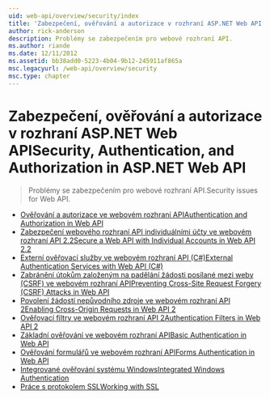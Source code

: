 ```yaml
---
uid: web-api/overview/security/index
title: 'Zabezpečení, ověřování a autorizace v rozhraní ASP.NET Web API | Dokumentace Microsoftu'
author: rick-anderson
description: Problémy se zabezpečením pro webové rozhraní API.
ms.author: riande
ms.date: 12/11/2012
ms.assetid: bb38add0-5223-4b04-9b12-245911af865a
msc.legacyurl: /web-api/overview/security
msc.type: chapter
---
```

<a name="security-authentication-and-authorization-in-aspnet-web-api"></a><span data-ttu-id="eb25c-103">Zabezpečení, ověřování a autorizace v rozhraní ASP.NET Web API</span><span class="sxs-lookup"><span data-stu-id="eb25c-103">Security, Authentication, and Authorization in ASP.NET Web API</span></span>
====================
> <span data-ttu-id="eb25c-104">Problémy se zabezpečením pro webové rozhraní API.</span><span class="sxs-lookup"><span data-stu-id="eb25c-104">Security issues for Web API.</span></span>


- [<span data-ttu-id="eb25c-105">Ověřování a autorizace ve webovém rozhraní API</span><span class="sxs-lookup"><span data-stu-id="eb25c-105">Authentication and Authorization in Web API</span></span>](authentication-and-authorization-in-aspnet-web-api.md)
- [<span data-ttu-id="eb25c-106">Zabezpečení webového rozhraní API individuálními účty ve webovém rozhraní API 2.2</span><span class="sxs-lookup"><span data-stu-id="eb25c-106">Secure a Web API with Individual Accounts in Web API 2.2</span></span>](individual-accounts-in-web-api.md)
- [<span data-ttu-id="eb25c-107">Externí ověřovací služby ve webovém rozhraní API (C#)</span><span class="sxs-lookup"><span data-stu-id="eb25c-107">External Authentication Services with Web API (C#)</span></span>](external-authentication-services.md)
- [<span data-ttu-id="eb25c-108">Zabránění útokům založeným na padělání žádosti posílané mezi weby (CSRF) ve webovém rozhraní API</span><span class="sxs-lookup"><span data-stu-id="eb25c-108">Preventing Cross-Site Request Forgery (CSRF) Attacks in Web API</span></span>](preventing-cross-site-request-forgery-csrf-attacks.md)
- [<span data-ttu-id="eb25c-109">Povolení žádostí nepůvodního zdroje ve webovém rozhraní API 2</span><span class="sxs-lookup"><span data-stu-id="eb25c-109">Enabling Cross-Origin Requests in Web API 2</span></span>](enabling-cross-origin-requests-in-web-api.md)
- [<span data-ttu-id="eb25c-110">Ověřovací filtry ve webovém rozhraní API 2</span><span class="sxs-lookup"><span data-stu-id="eb25c-110">Authentication Filters in Web API 2</span></span>](authentication-filters.md)
- [<span data-ttu-id="eb25c-111">Základní ověřování ve webovém rozhraní API</span><span class="sxs-lookup"><span data-stu-id="eb25c-111">Basic Authentication in Web API</span></span>](basic-authentication.md)
- [<span data-ttu-id="eb25c-112">Ověřování formulářů ve webovém rozhraní API</span><span class="sxs-lookup"><span data-stu-id="eb25c-112">Forms Authentication in Web API</span></span>](forms-authentication.md)
- [<span data-ttu-id="eb25c-113">Integrované ověřování systému Windows</span><span class="sxs-lookup"><span data-stu-id="eb25c-113">Integrated Windows Authentication</span></span>](integrated-windows-authentication.md)
- [<span data-ttu-id="eb25c-114">Práce s protokolem SSL</span><span class="sxs-lookup"><span data-stu-id="eb25c-114">Working with SSL</span></span>](working-with-ssl-in-web-api.md)
